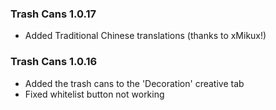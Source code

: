 ### Trash Cans 1.0.17
- Added Traditional Chinese translations (thanks to xMikux!)

### Trash Cans 1.0.16
- Added the trash cans to the 'Decoration' creative tab
- Fixed whitelist button not working